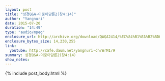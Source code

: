 ```yaml
---
layout: post
title: "성경Q&A-이중아담론2(창4:14)"
author: "Yangnuri"
date: 2015-07-20
duration: "14:49"
type: "audio/mpeg"
enclosure_url: http://archive.org/download/QAQA2414/%EC%84%B1%EA%B2%BDQA-%EC%9D%B4%EC%A4%91%EC%95%84%EB%8B%B4%EB%A1%A02(%EC%B0%BD4;14).mp3
enclosure_bytes_size: 14,230,255 
link:
  youtube: http://cafe.daum.net/yangnuri-ch/WrM1/9
summary: 성경Q&A-이중아담론2(창4:14)
show_notes:
---
```


{% include post_body.html %}
